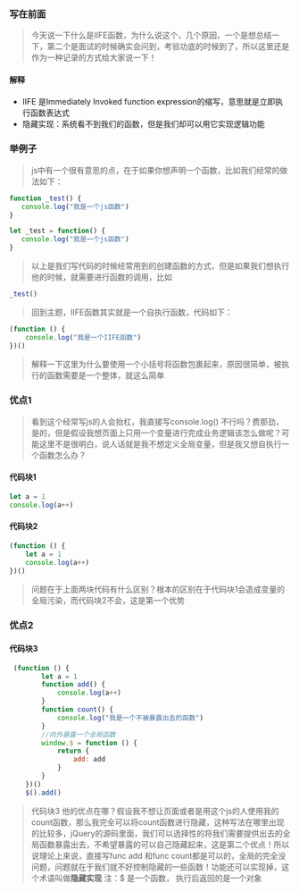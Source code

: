 ### 写在前面

> 今天说一下什么是IIFE函数，为什么说这个，几个原因，一个是想总结一下，第二个是面试的时候确实会问到，考验功底的时候到了，所以这里还是作为一种记录的方式给大家说一下！

#### 解释

- IIFE 是Immediately Invoked function expression的缩写，意思就是立即执行函数表达式
- 隐藏实现：系统看不到我们的函数，但是我们却可以用它实现逻辑功能

### 举例子

> js中有一个很有意思的点，在于如果你想声明一个函数，比如我们经常的做法如下：

```js
function _test() {
   console.log("我是一个js函数")
}
```

```js
let _test = function() {
   console.log("我是一个js函数")
}
```

> 以上是我们写代码的时候经常用到的创建函数的方式，但是如果我们想执行他的时候，就需要进行函数的调用，比如

```js
_test()
```

> 回到主题，IIFE函数其实就是一个自执行函数，代码如下：

```js
(function () {
    console.log("我是一个IIFE函数")
})()
```

> 解释一下这里为什么要使用一个小括号将函数包裹起来，原因很简单，被执行的函数需要是一个整体，就这么简单

### 优点1

> 看到这个经常写js的人会抬杠，我直接写console.log() 不行吗？费那劲，是的，但是假设我想页面上只用一个变量进行完成业务逻辑该怎么做呢？可能这里不是很明白，说人话就是我不想定义全局变量，但是我又想自执行一个函数怎么办？

#### 代码块1

```js
let a = 1
console.log(a++)
```

#### 代码块2

```js
(function () {
    let a = 1
	console.log(a++)
})()
```

> 问题在于上面两块代码有什么区别？根本的区别在于代码块1会造成变量的全局污染，而代码块2不会，这是第一个优势

### 优点2

#### 代码块3

```js
 (function () {
        let a = 1
        function add() {
            console.log(a++)
        }
        function count() {
            console.log("我是一个不被暴露出去的函数")
        }
        //向外暴露一个全局函数
        window.$ = function () {
            return {
                add: add
            }
        }
    })()
    $().add()
```

> 代码块3 他的优点在哪？假设我不想让页面或者是用这个js的人使用我的count函数，那么我完全可以将count函数进行隐藏，这种写法在哪里出现的比较多，jQuery的源码里面，我们可以选择性的将我们需要提供出去的全局函数暴露出去，不希望暴露的可以自己隐藏起来，这是第二个优点！所以说理论上来说，直接写func add 和func count都是可以的，全局的完全没问题，问题就在于我们就不好控制隐藏的一些函数！功能还可以实现掉，这个术语叫做**隐藏实现**
> 注：$ 是一个函数， 执行后返回的是一个对象
>
